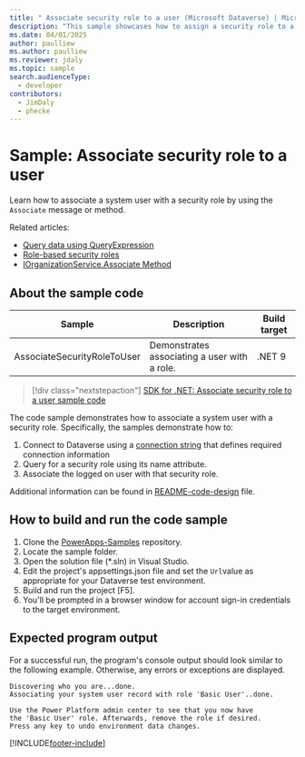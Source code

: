 ```yaml
---
title: " Associate security role to a user (Microsoft Dataverse) | Microsoft Docs" # Intent and product brand in a unique string of 43-59 chars including spaces
description: "This sample showcases how to assign a security role to a user " # 115-145 characters including spaces. This abstract displays in the search result.
ms.date: 04/01/2025
author: paulliew
ms.author: paulliew
ms.reviewer: jdaly
ms.topic: sample
search.audienceType:
  - developer
contributors:
  - JimDaly
  - phecke
---
```


# Sample: Associate security role to a user

Learn how to associate a system user with a security role by using the `Associate` message or method.

Related articles:

- [Query data using QueryExpression](../queryexpression/overview.md)
- [Role-based security roles](/power-platform/admin/database-security)
- [IOrganizationService.Associate Method](/dotnet/api/microsoft.xrm.sdk.iorganizationservice.associate?view=dataverse-sdk-latest)

## About the sample code

|Sample|Description|Build target|
|---|---|---|
|AssociateSecurityRoleToUser|Demonstrates associating a user with a role.|.NET 9|

> [!div class="nextstepaction"]
> [SDK for .NET: Associate security role to a user sample code](https://github.com/microsoft/PowerApps-Samples/tree/master/dataverse/orgsvc/CSharp-NETCore/Security/AssociateSecurityRoleToUser)

The code sample demonstrates how to associate a system user with a security role. Specifically, the samples demonstrate how to:

1. Connect to Dataverse using a [connection string](../../xrm-tooling/use-connection-strings-xrm-tooling-connect.md) that defines required connection information
1. Query for a security role using its name attribute.
1. Associate the logged on user with that security role.

Additional information can be found in [README-code-design](https://github.com/microsoft/PowerApps-Samples/tree/master/dataverse/orgsvc/CSharp-NETCore/README-code-design.md) file.

## How to build and run the code sample

1. Clone the [PowerApps-Samples](https://github.com/microsoft/PowerApps-Samples) repository.
1. Locate the sample folder.
1. Open the solution file (*.sln) in Visual Studio.
1. Edit the project's appsettings.json file and set the `Url`value as appropriate for your Dataverse test environment.
1. Build and run the project [F5].
1. You'll be prompted in a browser window for account sign-in credentials to the target environment.

## Expected program output

For a successful run, the program's console output should look similar to the following example.
Otherwise, any errors or exceptions are displayed.

```console
Discovering who you are...done.
Associating your system user record with role 'Basic User'..done.

Use the Power Platform admin center to see that you now have
the 'Basic User' role. Afterwards, remove the role if desired.
Press any key to undo environment data changes.
```

[!INCLUDE[footer-include](../../../../includes/footer-banner.md)]
